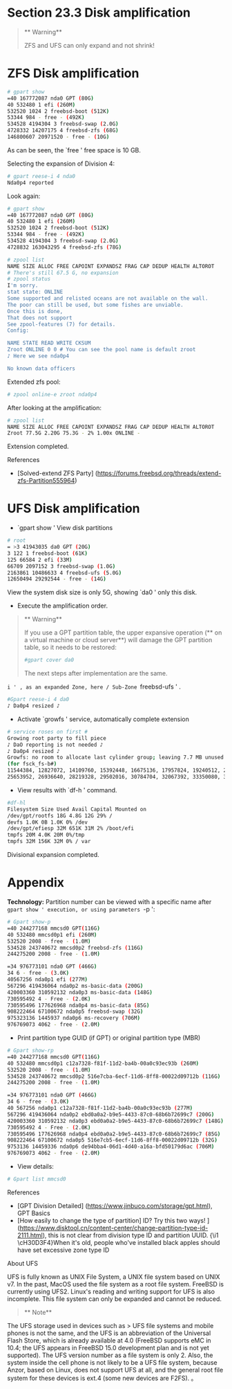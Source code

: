 # Section 23.3 Disk amplification

>** Warning**
>
>ZFS and UFS can only expand and not shrink!

# ZFS Disk amplification


```sh '
# gpart show
=40 167772087 nda0 GPT (80G)
40 532480 1 efi (260M)
532520 1024 2 freebsd-boot (512K)
53344 984 - free - (492K)
534528 4194304 3 freebsd-swap (2.0G)
4728332 14207175 4 freebsd-zfs (68G)
146800607 20971520 - free - (10G)
````

As can be seen, the `free ' free space is 10 GB.

Selecting the expansion of Division 4:

```sh '
# gpart reese-i 4 nda0
Nda0p4 reported
````

Look again:

```sh '
# gpart show
=40 167772087 nda0 GPT (80G)
40 532480 1 efi (260M)
532520 1024 2 freebsd-boot (512K)
53344 984 - free - (492K)
534528 4194304 3 freebsd-swap (2.0G)
4728832 163043295 4 freebsd-zfs (78G)
````


```sh '
# zpool list
NAME SIZE ALLOC FREE CAPOINT EXPANDSZ FRAG CAP DEDUP HEALTH ALTOROT
# There's still 67.5 G, no expansion
# zpool status
I'm sorry.
stat state: ONLINE
Some supported and relisted oceans are not available on the wall.
The poor can still be used, but some fishes are unviable.
Once this is done,
That does not support
See zpool-features (7) for details.
Config:

NAME STATE READ WRITE CKSUM
Zroot ONLINE 0 0 # You can see the pool name is default zroot
♪ Here we see nda0p4

No known data officers
````

Extended zfs pool:

```sh '
# zpool online-e zroot nda0p4
````

After looking at the amplification:

```sh '
# zpool list
NAME SIZE ALLOC FREE CAPOINT EXPANDSZ FRAG CAP DEDUP HEALTH ALTOROT
Zroot 77.5G 2.20G 75.3G - 2% 1.00x ONLINE -
````

Extension completed.

References

- [Solved-extend ZFS Party] (https://forums.freebsd.org/threads/extend-zfs-Partition555964)

# UFS Disk amplification



- `gpart show ' View disk partitions

```sh '
# root
= >3 41943035 da0 GPT (20G)
3 122 1 freebsd-boot (61K)
125 66584 2 efi (33M)
66709 2097152 3 freebsd-swap (1.0G)
2163861 10486633 4 freebsd-ufs (5.0G)
12650494 29292544 - free - (14G)
````

View the system disk size is only 5G, showing `da0 ' only this disk.

- Execute the amplification order.

> ** Warning**
>
>If you use a GPT partition table, the upper expansive operation (** on a virtual machine or cloud server**) will damage the GPT partition table, so it needs to be restored:
>
> ```sh '
> #gpart cover da0
> ````
>
> The next steps after implementation are the same.

`i ' , as an expanded Zone, here / Sub-Zone `freebsd-ufs ' .

```sh '
#Gpart reese-i 4 da0
♪ Da0p4 resized ♪
````

- Activate `growfs ' service, automatically complete extension

```sh '
# service roses on first #
Growing root party to fill piece
♪ DaO reporting is not needed ♪
♪ Da0p4 resized ♪
Growfs: no room to allocate last cylinder group; leaving 7.7 MB unused
(for fsck_fs-b#)
11544384, 12827072, 14109760, 15392448, 16675136, 17957824, 19240512, 20523200, 21805888, 23088576, 24371264,
25653952, 26936640, 28219328, 29502016, 30784704, 32067392, 33350080, 34632768, 35915456, 37198144, 38480832
````

- View results with `df-h ' command.

```sh '
#df-hl
Filesystem Size Used Avail Capital Mounted on
/dev/gpt/rootfs 18G 4.8G 12G 29% /
devfs 1.0K 0B 1.0K 0% /dev
/dev/gpt/efiesp 32M 651K 31M 2% /boot/efi
tmpfs 20M 4.0K 20M 0%/tmp
tmpfs 32M 156K 32M 0% / var
````

Divisional expansion completed.

# Appendix

**Technology:** Partition number can be viewed with a specific name after `gpart show ' execution, or using parameters `-p ':

```sh '
# Gpart show-p
=40 244277168 mmcsd0 GPT(116G)
40 532480 mmcsd0p1 efi (260M)
532520 2008 - free - (1.0M)
534528 243740672 mmcsd0p2 freebsd-zfs (116G)
244275200 2008 - free - (1.0M)

=34 976773101 nda0 GPT (466G)
34 6 - free - (3.0K)
40567256 nda0p1 efi (277M)
567296 419436064 nda0p2 ms-basic-data (200G)
420003360 310592132 nda0p3 ms-basic-data (148G)
730595492 4 - Free - (2.0K)
730595496 177626968 nda0p4 ms-basic-data (85G)
908222464 67100672 nda0p5 freebsd-swap (32G)
975323136 1445937 nda0p6 ms-recovery (706M)
976769073 4062 - free - (2.0M)
````

- Print partition type GUID
(if GPT) or original partition type (MBR)

```sh '
# Gpart show-rp
=40 244277168 mmcsd0 GPT(116G)
40 532480 mmcsd0p1 c12a7328-f81f-11d2-ba4b-00a0c93ec93b (260M)
532520 2008 - free - (1.0M)
534528 243740672 mmcsd0p2 516e7cba-6ecf-11d6-8ff8-00022d09712b (116G)
244275200 2008 - free - (1.0M)

=34 976773101 nda0 GPT (466G)
34 6 - free - (3.0K)
40 567256 nda0p1 c12a7328-f81f-11d2-ba4b-00a0c93ec93b (277M)
567296 419436064 nda0p2 ebd0a0a2-b9e5-4433-87c0-68b6b72699c7 (200G)
420003360 310592132 nda0p3 ebd0a0a2-b9e5-4433-87c0-68b6b72699c7 (148G)
730595492 4 - Free - (2.0K)
730595496 177626968 nda0p4 ebd0a0a2-b9e5-4433-87c0-68b6b72699c7 (85G)
908222464 67100672 nda0p5 516e7cb5-6ecf-11d6-8ff8-00022d09712b (32G)
9753136 14459336 nda0p6 de94bba4-06d1-4d40-a16a-bfd50179d6ac (706M)
976769073 4062 - free - (2.0M)
````

- View details:

```sh '
# Gpart list mmcsd0
````

References

- [GPT Division Detailed] (https://www.jinbuco.com/storage/gpt.html), GPT Basics
- [How easily to change the type of partition] ID? Try this two ways! ] (https://www.disktool.cn/content-center/change-partition-type-id-2111.html), this is not clear from division type ID and partition UUID. {\i1 \cH30D3F4}When it's old, people who've installed black apples should have set excessive zone type ID

About UFS

UFS is fully known as UNIX File System, a UNIX file system based on UNIX v7. In the past, MacOS used the file system as a root file system. FreeBSD is currently using UFS2. Linux's reading and writing support for UFS is also incomplete. This file system can only be expanded and cannot be reduced.

> ** Note**
>
The UFS storage used in devices such as > UFS file systems and mobile phones is not the same, and the UFS is an abbreviation of the Universal Flash Store, which is already available at 4.0 (FreeBSD supports eMC in 10.4; the UFS appears in FreeBSD 15.0 development plan and is not yet supported). The UFS version number as a file system is only 2. Also, the system inside the cell phone is not likely to be a UFS file system, because Anzor, based on Linux, does not support UFS at all, and the general root file system for these devices is ext.4 (some new devices are F2FS).
。